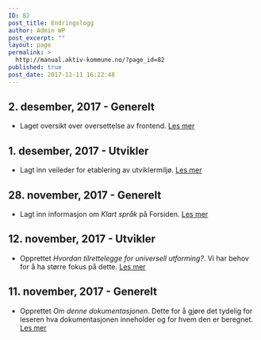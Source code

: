 ```yaml
---
ID: 82
post_title: Endringslogg
author: Admin WP
post_excerpt: ""
layout: page
permalink: >
  http://manual.aktiv-kommune.no/?page_id=82
published: true
post_date: 2017-11-11 16:22:48
---
```

## 2. desember, 2017 - Generelt
- Laget oversikt over oversettelse av frontend. [Les mer](https://manual.aktiv-kommune.no/?p=378)

## 1. desember, 2017 - Utvikler
- Lagt inn veileder for etablering av utviklermiljø. [Les mer](https://manual.aktiv-kommune.no/?p=370)

## 28. november, 2017 - Generelt
- Lagt inn informasjon om *Klart språk* på Forsiden. [Les mer](https://manual.aktiv-kommune.no) 

## 12. november, 2017 - Utvikler
- Opprettet *Hvordan tilrettelegge for universell utforming?*. Vi har behov for å ha større fokus på dette. [Les mer](http://manual.aktiv-kommune.no/?p=247)

## 11. november, 2017 - Generelt
- Opprettet *Om denne dokumentasjonen*. Dette for å gjøre det tydelig for leseren hva dokumentasjonen inneholder og for hvem den er beregnet. [Les mer](http://manual.aktiv-kommune.no/?page_id=37)